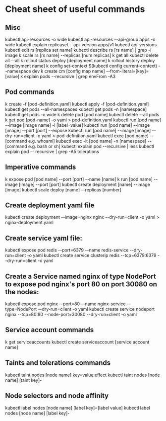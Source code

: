 # Cheat sheet of useful commands

## Misc

kubectl api-resources -o wide
kubectl api-resources --api-group apps -o wide
kubectl explain replicaset --api-version apps/v1
kubectl api-versions
kubectl edit rs [replica set name]
kubectl describe rs [rs name] | grep -i image
k scale rs [rs name] --replicas [num replicas]
k get all
kubectl delete all --all
k rollout status deploy [deployment name]
k rollout history deploy [deployment name]
k config set-context $(kubectl config current-context) --namespace dev
k create cm [config map name] --from-literal=[key]=[value]
k explain pods --recursive | grep envFrom -A3

## Pod commands

k create -f [pod-definition.yaml]
kubectl apply -f [pod-definition.yaml]
kubectl get pods --all-namespaces
kubectl get pods -n [namespace]
kubectl get pods -o wide
k delete pod [pod name]
kubectl delete --all pods
k get pod [pod-name] -o yaml > pod-definition.yaml
kubectl run [pod name] --image [image name] -l [label=value]
kubectl run [pod name] --image [image] --port [port] --expose
kubectl run [pod name] --image [image] --dry-run=client -o yaml > pod-definition.yaml
kubectl exec [pod name] -- [command e.g. whoami]
kubectl exec -it [pod name] -n [namespace] -- [command e.g. bash or sh]
kubectl explain pod --recursive | less
kubectl explain pod -- recursive | grep -A5 tolerations

## Imperative commands

k expose pod [pod name] --port [port] --name [name]
k run [pod name] --image [image] --port [port]
kubectl create deployment [name] --image [image]
kubectl scale deploy [name] --replicas [number]

## Create deployment yaml file

kubectl create deployment --image=nginx nginx --dry-run=client -o yaml > nginx-deployment.yaml

## Create service yaml file:

kubectl expose pod redis --port=6379 --name redis-service --dry-run=client -o yaml
kubectl create service clusterip redis --tcp=6379:6379 --dry-run=client -o yaml

## Create a Service named nginx of type NodePort to expose pod nginx's port 80 on port 30080 on the nodes:

kubectl expose pod nginx --port=80 --name nginx-service --type=NodePort --dry-run=client -o yaml
kubectl create service nodeport nginx --tcp=80:80 --node-port=30080 --dry-run=client -o yaml

## Service account commands

k get serviceaccounts
kubectl create serviceaccount [service account name]

## Taints and tolerations commands

kubectl taint nodes [node name] key=value:effect
kubectl taint nodes [node name] [taint key]-

## Node selectors and node affinity

kubectl label nodes [node name] [label key]=[label value]
kubectl label nodes [node name] [label key]-
